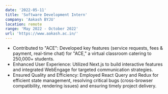 ```yaml
---
date: '2022-05-11'
title: 'Software Development Intern'
company: 'Aakash BYJU'
location: remote
range: 'May 2022 - October 2022'
url: 'https://www.aakash.ac.in/'
---
```


- Contributed to "ACE": Developed key features (service requests, fees & payment, real-time chat) for "ACE," a virtual classroom catering to 250,000+ students.
- Enhanced User Experience: Utilized Next.js to build interactive features and integrated WebEngage for targeted communication strategies.
- Ensured Quality and Efficiency: Employed React Query and Redux for efficient state management, resolving critical bugs (cross-browser compatibility, rendering issues) and ensuring timely project delivery.

